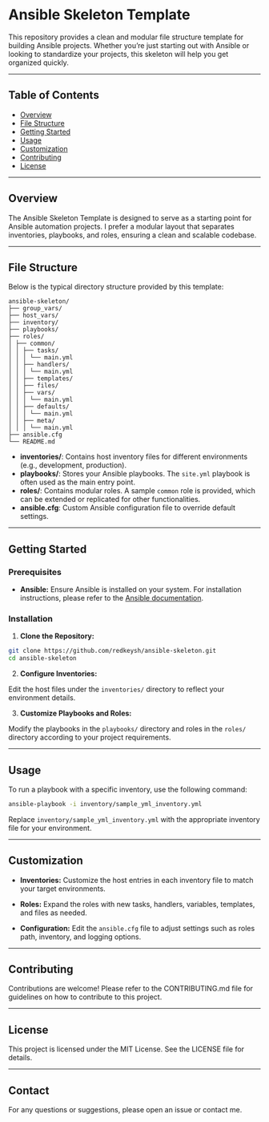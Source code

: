 # Ansible Skeleton Template

This repository provides a clean and modular file structure template for building Ansible projects. Whether you’re just starting out with Ansible or looking to standardize your projects, this skeleton will help you get organized quickly.

---

## Table of Contents

- [Overview](#overview)
- [File Structure](#file-structure)
- [Getting Started](#getting-started)
- [Usage](#usage)
- [Customization](#customization)
- [Contributing](#contributing)
- [License](#license)

---

## Overview

The Ansible Skeleton Template is designed to serve as a starting point for Ansible automation projects. I prefer a modular layout that separates inventories, playbooks, and roles, ensuring a clean and scalable codebase.

---

## File Structure

Below is the typical directory structure provided by this template:

```
ansible-skeleton/ 
├── group_vars/ 
├── host_vars/ 
├── inventory/ 
├── playbooks/ 
├── roles/ 
│ ├── common/ 
│ │ ├── tasks/
│ │ │ └── main.yml
│ │ ├── handlers/
│ │ │ └── main.yml
│ │ ├── templates/
│ │ ├── files/
│ │ ├── vars/
│ │ │ └── main.yml
│ │ ├── defaults/
│ │ │ └── main.yml
│ │ ├── meta/ 
│ │ │ └── main.yml 
├── ansible.cfg 
└── README.md
```

- **inventories/**: Contains host inventory files for different environments (e.g., development, production).
- **playbooks/**: Stores your Ansible playbooks. The `site.yml` playbook is often used as the main entry point.
- **roles/**: Contains modular roles. A sample `common` role is provided, which can be extended or replicated for other functionalities.
- **ansible.cfg**: Custom Ansible configuration file to override default settings.

---

## Getting Started

### Prerequisites

- **Ansible:** Ensure Ansible is installed on your system. For installation instructions, please refer to the [Ansible documentation](https://docs.ansible.com/ansible/latest/installation_guide/intro_installation.html).

### Installation

1. **Clone the Repository:**

```bash
git clone https://github.com/redkeysh/ansible-skeleton.git
cd ansible-skeleton
```

2.  **Configure Inventories:**
    
Edit the host files under the `inventories/` directory to reflect your environment details.
    
3.  **Customize Playbooks and Roles:**
    
 Modify the playbooks in the `playbooks/` directory and roles in the `roles/` directory according to your project requirements.
    

----------

## Usage

To run a playbook with a specific inventory, use the following command:

```bash
ansible-playbook -i inventory/sample_yml_inventory.yml
```

Replace `inventory/sample_yml_inventory.yml` with the appropriate inventory file for your environment.

----------

## Customization

-   **Inventories:** Customize the host entries in each inventory file to match your target environments.
    
-   **Roles:** Expand the roles with new tasks, handlers, variables, templates, and files as needed.
    
-   **Configuration:** Edit the `ansible.cfg` file to adjust settings such as roles path, inventory, and logging options.
    

----------

## Contributing

Contributions are welcome! Please refer to the CONTRIBUTING.md file for guidelines on how to contribute to this project.

----------

## License

This project is licensed under the MIT License. See the LICENSE file for details.

----------

## Contact

For any questions or suggestions, please open an issue or contact me.
